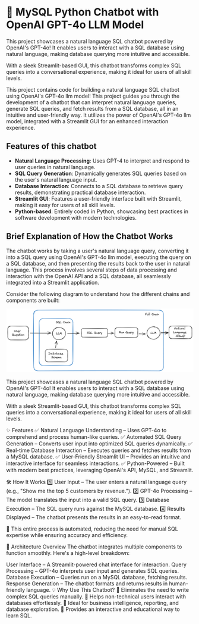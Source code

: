 # 🚀 MySQL Python Chatbot with OpenAI GPT-4o LLM Model

This project showcases a natural language SQL chatbot powered by OpenAI's GPT-4o! It enables users to interact with a SQL database using natural language, making database querying more intuitive and accessible.

With a sleek Streamlit-based GUI, this chatbot transforms complex SQL queries into a conversational experience, making it ideal for users of all skill levels.

This project contains code for building a natural language SQL chatbot using OpenAI's GPT-4o llm model! This project guides you through the development of a chatbot that can interpret natural language queries, generate SQL queries, and fetch results from a SQL database, all in an intuitive and user-friendly way. It utilizes the power of OpenAI's GPT-4o llm model, integrated with a Streamlit GUI for an enhanced interaction experience.

## Features of this chatbot
- **Natural Language Processing**: Uses GPT-4 to interpret and respond to user queries in natural language.
- **SQL Query Generation**: Dynamically generates SQL queries based on the user's natural language input.
- **Database Interaction**: Connects to a SQL database to retrieve query results, demonstrating practical database interaction.
- **Streamlit GUI**: Features a user-friendly interface built with Streamlit, making it easy for users of all skill levels.
- **Python-based**: Entirely coded in Python, showcasing best practices in software development with modern technologies.

## Brief Explanation of How the Chatbot Works

The chatbot works by taking a user's natural language query, converting it into a SQL query using OpenAI's GPT-4o llm model, executing the query on a SQL database, and then presenting the results back to the user in natural language. This process involves several steps of data processing and interaction with the OpenAI API and a SQL database, all seamlessly integrated into a Streamlit application.

Consider the following diagram to understand how the different chains and components are built:

![Chatbot Architecture](./docs/mysql-chains.png)


This project showcases a natural language SQL chatbot powered by OpenAI's GPT-4o! It enables users to interact with a SQL database using natural language, making database querying more intuitive and accessible.

With a sleek Streamlit-based GUI, this chatbot transforms complex SQL queries into a conversational experience, making it ideal for users of all skill levels.

✨ Features
✅ Natural Language Understanding – Uses GPT-4o to comprehend and process human-like queries.
✅ Automated SQL Query Generation – Converts user input into optimized SQL queries dynamically.
✅ Real-time Database Interaction – Executes queries and fetches results from a MySQL database.
✅ User-Friendly Streamlit UI – Provides an intuitive and interactive interface for seamless interactions.
✅ Python-Powered – Built with modern best practices, leveraging OpenAI's API, MySQL, and Streamlit.

🛠 How It Works
1️⃣ User Input – The user enters a natural language query (e.g., "Show me the top 5 customers by revenue.").
2️⃣ GPT-4o Processing – The model translates the input into a valid SQL query.
3️⃣ Database Execution – The SQL query runs against the MySQL database.
4️⃣ Results Displayed – The chatbot presents the results in an easy-to-read format.

🔹 This entire process is automated, reducing the need for manual SQL expertise while ensuring accuracy and efficiency.

📌 Architecture Overview
The chatbot integrates multiple components to function smoothly. Here's a high-level breakdown:



User Interface – A Streamlit-powered chat interface for interaction.
Query Processing – GPT-4o interprets user input and generates SQL queries.
Database Execution – Queries run on a MySQL database, fetching results.
Response Generation – The chatbot formats and returns results in human-friendly language.
💡 Why Use This Chatbot?
🔹 Eliminates the need to write complex SQL queries manually.
🔹 Helps non-technical users interact with databases effortlessly.
🔹 Ideal for business intelligence, reporting, and database exploration.
🔹 Provides an interactive and educational way to learn SQL.
